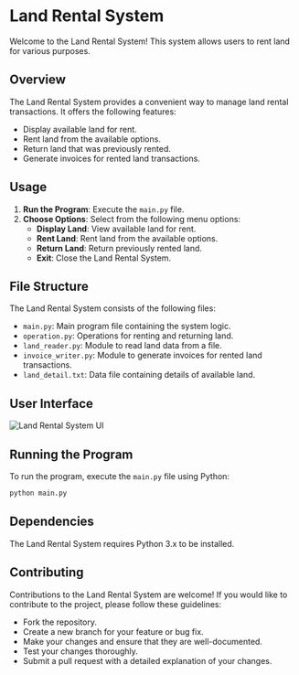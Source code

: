 # Land Rental System

Welcome to the Land Rental System! This system allows users to rent land for various purposes.

## Overview

The Land Rental System provides a convenient way to manage land rental transactions. It offers the following features:

- Display available land for rent.
- Rent land from the available options.
- Return land that was previously rented.
- Generate invoices for rented land transactions.

## Usage

1. **Run the Program**: Execute the `main.py` file.
2. **Choose Options**: Select from the following menu options:
   - **Display Land**: View available land for rent.
   - **Rent Land**: Rent land from the available options.
   - **Return Land**: Return previously rented land.
   - **Exit**: Close the Land Rental System.

## File Structure

The Land Rental System consists of the following files:

- `main.py`: Main program file containing the system logic.
- `operation.py`: Operations for renting and returning land.
- `land_reader.py`: Module to read land data from a file.
- `invoice_writer.py`: Module to generate invoices for rented land transactions.
- `land_detail.txt`: Data file containing details of available land.

## User Interface

![Land Rental System UI](ui_screenshot.png)

## Running the Program

To run the program, execute the `main.py` file using Python:

```bash
python main.py
```

## Dependencies
The Land Rental System requires Python 3.x to be installed.

## Contributing
Contributions to the Land Rental System are welcome! If you would like to contribute to the project, please follow these guidelines:

- Fork the repository.
- Create a new branch for your feature or bug fix.
- Make your changes and ensure that they are well-documented.
- Test your changes thoroughly.
- Submit a pull request with a detailed explanation of your changes.
